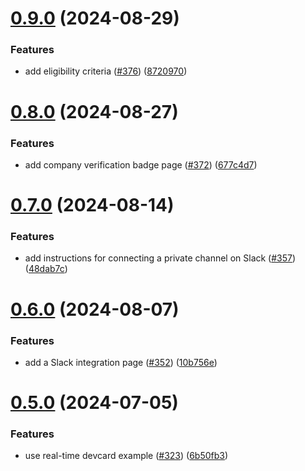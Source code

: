 # [0.9.0](https://github.com/dailydotdev/docs/compare/v0.8.0...v0.9.0) (2024-08-29)


### Features

* add eligibility criteria ([#376](https://github.com/dailydotdev/docs/issues/376)) ([8720970](https://github.com/dailydotdev/docs/commit/872097004a63d76ec5929340a4bf13115b89b563))



# [0.8.0](https://github.com/dailydotdev/docs/compare/v0.7.0...v0.8.0) (2024-08-27)


### Features

* add company verification badge page ([#372](https://github.com/dailydotdev/docs/issues/372)) ([677c4d7](https://github.com/dailydotdev/docs/commit/677c4d7dfb59085dbaa64f3acb078d9aac284151))



# [0.7.0](https://github.com/dailydotdev/docs/compare/v0.6.0...v0.7.0) (2024-08-14)


### Features

* add instructions for connecting a private channel on Slack ([#357](https://github.com/dailydotdev/docs/issues/357)) ([48dab7c](https://github.com/dailydotdev/docs/commit/48dab7c3b57d85db178afa42a62633bab39f68e4))



# [0.6.0](https://github.com/dailydotdev/docs/compare/v0.5.0...v0.6.0) (2024-08-07)


### Features

* add a Slack integration page ([#352](https://github.com/dailydotdev/docs/issues/352)) ([10b756e](https://github.com/dailydotdev/docs/commit/10b756ec05b953d577b4981acd7f0bc08b597ff2))



# [0.5.0](https://github.com/dailydotdev/docs/compare/v0.4.1...v0.5.0) (2024-07-05)


### Features

* use real-time devcard example ([#323](https://github.com/dailydotdev/docs/issues/323)) ([6b50fb3](https://github.com/dailydotdev/docs/commit/6b50fb3b7b7974603d3d4cbabb3b0b27155f4d3f))



